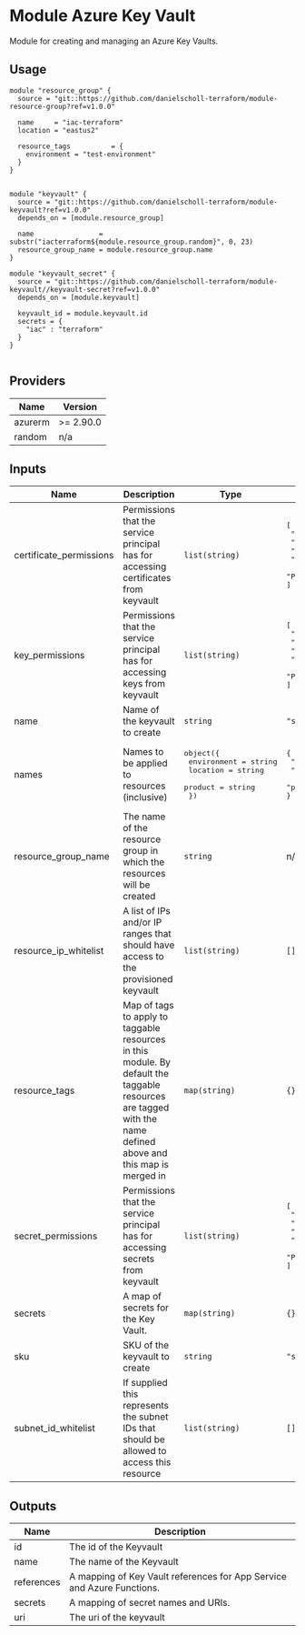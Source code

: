 # Module Azure Key Vault

Module for creating and managing an Azure Key Vaults.

## Usage

```
module "resource_group" {
  source = "git::https://github.com/danielscholl-terraform/module-resource-group?ref=v1.0.0"

  name     = "iac-terraform"
  location = "eastus2"

  resource_tags          = {
    environment = "test-environment"
  }
}


module "keyvault" {
  source = "git::https://github.com/danielscholl-terraform/module-keyvault?ref=v1.0.0"
  depends_on = [module.resource_group]

  name                = substr("iacterraform${module.resource_group.random}", 0, 23)
  resource_group_name = module.resource_group.name
}

module "keyvault_secret" {
  source = "git::https://github.com/danielscholl-terraform/module-keyvault//keyvault-secret?ref=v1.0.0"
  depends_on = [module.keyvault]

  keyvault_id = module.keyvault.id
  secrets = {
    "iac" : "terraform"
  }
}


```

<!--- BEGIN_TF_DOCS --->
## Providers

| Name | Version |
|------|---------|
| azurerm | >= 2.90.0 |
| random | n/a |

## Inputs

| Name | Description | Type | Default | Required |
|------|-------------|------|---------|:-----:|
| certificate\_permissions | Permissions that the service principal has for accessing certificates from keyvault | `list(string)` | <pre>[<br>  "Create",<br>  "Delete",<br>  "Get",<br>  "List",<br>  "Purge"<br>]</pre> | no |
| key\_permissions | Permissions that the service principal has for accessing keys from keyvault | `list(string)` | <pre>[<br>  "Create",<br>  "Delete",<br>  "Get",<br>  "List",<br>  "Purge"<br>]</pre> | no |
| name | Name of the keyvault to create | `string` | `"spkeyvault"` | no |
| names | Names to be applied to resources (inclusive) | <pre>object({<br>    environment = string<br>    location    = string<br>    product     = string<br>  })</pre> | <pre>{<br>  "environment": "tf",<br>  "location": "eastus2",<br>  "product": "iac"<br>}</pre> | no |
| resource\_group\_name | The name of the resource group in which the resources will be created | `string` | n/a | yes |
| resource\_ip\_whitelist | A list of IPs and/or IP ranges that should have access to the provisioned keyvault | `list(string)` | `[]` | no |
| resource\_tags | Map of tags to apply to taggable resources in this module. By default the taggable resources are tagged with the name defined above and this map is merged in | `map(string)` | `{}` | no |
| secret\_permissions | Permissions that the service principal has for accessing secrets from keyvault | `list(string)` | <pre>[<br>  "Set",<br>  "Delete",<br>  "Get",<br>  "List",<br>  "Purge"<br>]</pre> | no |
| secrets | A map of secrets for the Key Vault. | `map(string)` | `{}` | no |
| sku | SKU of the keyvault to create | `string` | `"standard"` | no |
| subnet\_id\_whitelist | If supplied this represents the subnet IDs that should be allowed to access this resource | `list(string)` | `[]` | no |

## Outputs

| Name | Description |
|------|-------------|
| id | The id of the Keyvault |
| name | The name of the Keyvault |
| references | A mapping of Key Vault references for App Service and Azure Functions. |
| secrets | A mapping of secret names and URIs. |
| uri | The uri of the keyvault |
<!--- END_TF_DOCS --->
